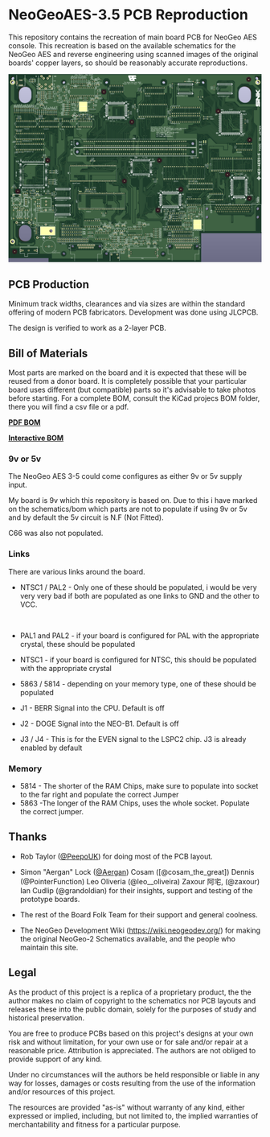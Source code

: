 # NeoGeoAES-3.5 PCB Reproduction

This repository contains the recreation of main board PCB for NeoGeo AES
console. This recreation is based on the available schematics for the
NeoGeo AES and reverse engineering using scanned images of the original
boards' copper layers, so should be reasonably accurate reproductions.

![PCB](images/NeoGeoAES3_5_Front.png)

## PCB Production

Minimum track widths, clearances and via sizes are within the standard
offering of modern PCB fabricators. Development was done using JLCPCB.

The design is verified to work as a 2-layer PCB.


## Bill of Materials

Most parts are marked on the board and it is expected that these will be reused
from a donor board. It is completely possible that your particular board uses
different (but compatible) parts so it's advisable to take photos before starting.
For a complete BOM, consult the KiCad projecs BOM folder, there you will find a csv file or a pdf.

[**PDF BOM**][BOM]

[**Interactive BOM**][IBOM]


### 9v or 5v

The NeoGeo AES 3-5 could come configures as either 9v or 5v supply input.

My board is 9v which this repository is based on. Due to this i have marked on the schematics/bom 
which parts are not to populate if using 9v or 5v and by default the 5v circuit is N.F (Not Fitted).

C66 was also not populated.


### Links

There are various links around the board.

* NTSC1 / PAL2 - Only one of these should be populated, i would be very very very bad if both are populated 
as one links to GND and the other to VCC.
<br>


* PAL1 and PAL2 - if your board is configured for PAL with the appropriate crystal, these should be populated
* NTSC1 - if your board is configured for NTSC, this should be populated with the appropriate crystal


* 5863 / 5814 - depending on your memory type, one of these should be populated
* J1 - BERR Signal into the CPU. Default is off
* J2 - DOGE Signal into the NEO-B1. Default is off
* J3 / J4 - This is for the EVEN signal to the LSPC2 chip. J3 is already enabled by default 


### Memory

* 5814 - The shorter of the RAM Chips, make sure to populate into socket to the far right and populate the correct
  Jumper
* 5863 -The longer of the RAM Chips, uses the whole socket. Populate the correct jumper.


## Thanks

  * Rob Taylor ([@PeepoUK](https://github.com/PeepoUK)) for doing most of
    the PCB layout.

  * Simon "Aergan" Lock ([@Aergan](https://github.com/Aergan))
    Cosam ([@cosam_the_great])
    Dennis (@PointerFunction)
    Leo Oliveria (@leo__oliveira)
    Zaxour 阿宅, (@zaxour)
    Ian Cudlip (@grandoldian) for their insights, support and
    testing of the prototype boards.

  * The rest of the Board Folk Team for their support and general
    coolness.

  * The NeoGeo Development Wiki (https://wiki.neogeodev.org/) for making
    the original NeoGeo-2 Schematics available, and the people who maintain
    this site.


## Legal

As the product of this project is a replica of a proprietary product, the
the author makes no claim of copyright to the schematics nor PCB layouts and
releases these into the public domain, solely for the purposes of study and
historical preservation.

You are free to produce PCBs based on this project's designs at your own risk
and without limitation, for your own use or for sale and/or repair at a
reasonable price. Attribution is appreciated. The authors are not obliged to
provide support of any kind.

Under no circumstances will the authors be held responsible or liable in any
way for losses, damages or costs resulting from the use of the information
and/or resources of this project.

The resources are provided "as-is" without warranty of any kind, either
expressed or implied, including, but not limited to, the implied warranties
of merchantability and fitness for a particular purpose.

[IBOM]: http://htmlpreview.github.io/?https://raw.githubusercontent.com/chris-jh/NeoGeoAES-3.5/tree/main/bom/NeoGeo-AES-3_5.html

[BOM]: http://htmlpreview.github.io/?https://raw.githubusercontent.com/chris-jh/NeoGeoAES-3.5/tree/main/bom/NeoGeoAES3_5-BOM
